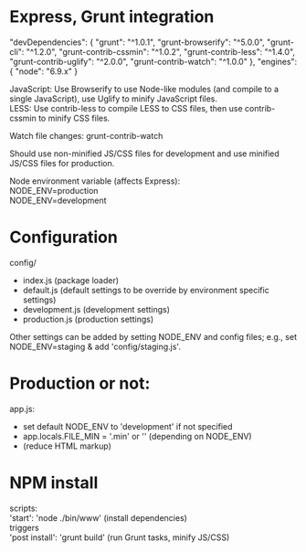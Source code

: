 # Express, Grunt integration

  "devDependencies": {
    "grunt": "^1.0.1",
    "grunt-browserify": "^5.0.0",
    "grunt-cli": "^1.2.0",
    "grunt-contrib-cssmin": "^1.0.2",
    "grunt-contrib-less": "^1.4.0",
    "grunt-contrib-uglify": "^2.0.0",
    "grunt-contrib-watch": "^1.0.0"
  },
  "engines": {
    "node": "6.9.x"
  }  

JavaScript: Use Browserify to use Node-like modules (and compile to a single JavaScript), use Uglify to minify JavaScript files.  
LESS: Use contrib-less to compile LESS to CSS files, then use contrib-cssmin to minify CSS files.  

Watch file changes: grunt-contrib-watch

Should use non-minified JS/CSS files for development and use minified JS/CSS files for production.

Node environment variable (affects Express):  
NODE_ENV=production  
NODE_ENV=development  

# Configuration
config/
  - index.js (package loader)
  - default.js (default settings to be override by environment specific settings)
  - development.js (development settings)
  - production.js (production settings)  
  
Other settings can be added by setting NODE_ENV and config files; e.g., set NODE_ENV=staging & add 'config/staging.js'.

# Production or not:
app.js:
  - set default NODE_ENV to 'development' if not specified
  - app.locals.FILE_MIN = '.min' or '' (depending on NODE_ENV)
  - <link rel='stylesheet' href='/css/main<%= FILE_MIN %>.css'/> (reduce HTML markup)

# NPM install
scripts:  
'start': 'node ./bin/www' (install dependencies)  
triggers  
'post install': 'grunt build' (run Grunt tasks, minify JS/CSS)